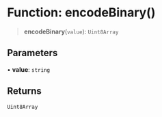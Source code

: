 # Function: encodeBinary()

> **encodeBinary**(`value`): `Uint8Array`

## Parameters

• **value**: `string`

## Returns

`Uint8Array`
